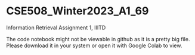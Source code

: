 # CSE508_Winter2023_A1_69
 Information Retrieval Assignment 1, IIITD

The code notebook might not be viewable in github as it is a pretty big file. Please download it in your system or open it with Google Colab to view. 
